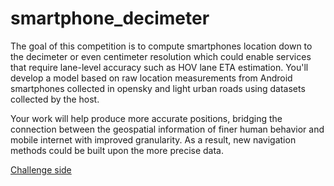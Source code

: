 # smartphone_decimeter


The goal of this competition is to compute smartphones location down to the decimeter or even centimeter resolution which could enable services that require lane-level accuracy such as HOV lane ETA estimation. You'll develop a model based on raw location measurements from Android smartphones collected in opensky and light urban roads using datasets collected by the host.


Your work will help produce more accurate positions, bridging the connection between the geospatial information of finer human behavior and mobile internet with improved granularity. As a result, new navigation methods could be built upon the more precise data. 

[Challenge side](https://www.kaggle.com/competitions/smartphone-decimeter-2022)
